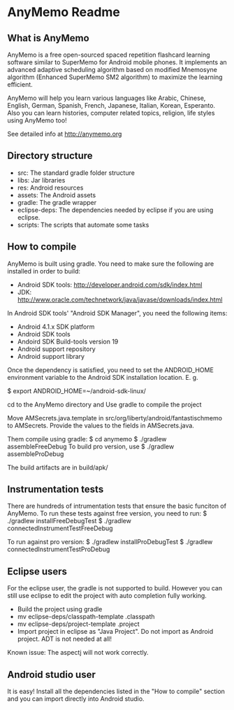 AnyMemo Readme
==============

What is AnyMemo
---------------

AnyMemo is a free open-sourced spaced repetition flashcard learning software similar to SuperMemo for Android mobile phones.
It implements an advanced adaptive scheduling algorithm based on modified Mnemosyne algorithm (Enhanced SuperMemo SM2 algorithm) to maximize the learning efficient.

AnyMemo will help you learn various languages like Arabic, Chinese, English, German, Spanish, French, Japanese, Italian, Korean, Esperanto.
Also you can learn histories, computer related topics, religion, life styles using AnyMemo too!

See detailed info at http://anymemo.org

Directory structure
-------------------

* src: The standard gradle folder structure
* libs: Jar libraries
* res: Android resources
* assets: The Android assets
* gradle: The gradle wrapper
* eclipse-deps: The dependencies needed by eclipse if you are using eclipse.
* scripts: The scripts that automate some tasks

How to compile
--------------

AnyMemo is built using gradle. You need to make sure the following are installed in
order to build:
* Android SDK tools: http://developer.android.com/sdk/index.html
* JDK: http://www.oracle.com/technetwork/java/javase/downloads/index.html

In Android SDK tools' "Android SDK Manager", you need the following items:
* Android 4.1.x SDK platform
* Android SDK tools
* Andoird SDK Build-tools version 19
* Android support repository
* Android support library

Once the dependency is satisfied, you need to set the ANDROID_HOME environment variable
to the Android SDK installation location. E. g.

$ export ANDROID_HOME=~/android-sdk-linux/


cd to the AnyMemo directory and Use gradle to compile the project

Move AMSecrets.java.template in src/org/liberty/android/fantastischmemo to AMSecrets.
Provide the values to the fields in AMSecrets.java.

Them compile using gradle:
$ cd anymemo
$ ./gradlew assembleFreeDebug
To build pro version, use
$ ./gradlew assembleProDebug

The build artifacts are in
build/apk/

Instrumentation tests
---------------------
There are hundreds of intrumentation tests that ensure the basic funciton of
AnyMemo. To run these tests against free version, you need to run:
$ ./gradlew installFreeDebugTest
$ ./gradlew connectedInstrumentTestFreeDebug

To run against pro version:
$ ./gradlew installProDebugTest
$ ./gradlew connectedInstrumentTestProDebug


Eclipse users
-------------

For the eclipse user, the gradle is not supported to build. However you can
still use eclipse to edit the project with auto completion fully working.

* Build the project using gradle
* mv eclipse-deps/classpath-template .classpath
* mv eclipse-deps/project-template .project
* Import project in eclipse as "Java Project". Do not import as Android project.
  ADT is not needed at all!

Known issue:
The aspectj will not work correctly.

Android studio user
-------------------

It is easy! Install all the dependencies listed in the "How to compile" section
and you can import directly into Android studio.

